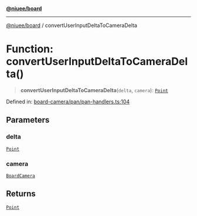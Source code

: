 [**@niuee/board**](../README.md)

***

[@niuee/board](../globals.md) / convertUserInputDeltaToCameraDelta

# Function: convertUserInputDeltaToCameraDelta()

> **convertUserInputDeltaToCameraDelta**(`delta`, `camera`): [`Point`](../type-aliases/Point.md)

Defined in: [board-camera/pan/pan-handlers.ts:104](https://github.com/niuee/board/blob/d74620e4e63da3004adfc7105b7f1136fce9577c/src/board-camera/pan/pan-handlers.ts#L104)

## Parameters

### delta

[`Point`](../type-aliases/Point.md)

### camera

[`BoardCamera`](../interfaces/BoardCamera.md)

## Returns

[`Point`](../type-aliases/Point.md)
